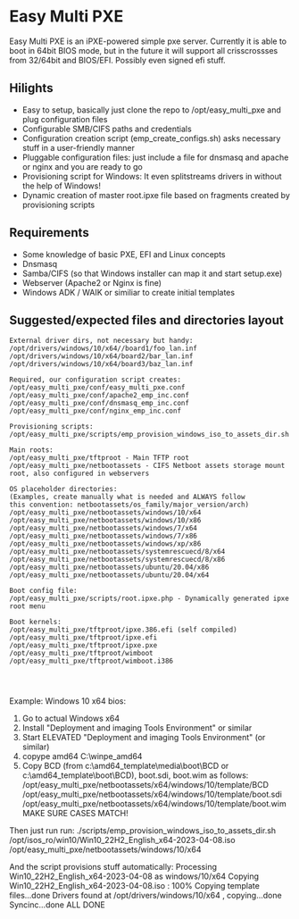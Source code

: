 # Easy Multi PXE

Easy Multi PXE is an iPXE-powered simple pxe server. Currently it is able to boot in 64bit BIOS mode, but in the future it will support all crisscrossses from 32/64bit and BIOS/EFI. Possibly even signed efi stuff.

## Hilights

* Easy to setup, basically just clone the repo to /opt/easy_multi_pxe and plug configuration files
* Configurable SMB/CIFS paths and credentials
* Configuration creation script (emp_create_configs.sh) asks necessary stuff in a user-friendly manner
* Pluggable configuration files: just include a file for dnsmasq and apache or nginx and you are ready to go
* Provisioning script for Windows: It even splitstreams drivers in without the help of Windows!
* Dynamic creation of master root.ipxe file based on fragments created by provisioning scripts

## Requirements

* Some knowledge of basic PXE, EFI and Linux concepts
* Dnsmasq
* Samba/CIFS (so that Windows installer can map it and start setup.exe)
* Webserver (Apache2 or Nginx is fine)
* Windows ADK / WAIK or similiar to create initial templates

## Suggested/expected files and directories layout

```
External driver dirs, not necessary but handy:
/opt/drivers/windows/10/x64//board1/foo_lan.inf
/opt/drivers/windows/10/x64/board2/bar_lan.inf
/opt/drivers/windows/10/x64/board3/baz_lan.inf

Required, our configuration script creates:
/opt/easy_multi_pxe/conf/easy_multi_pxe.conf
/opt/easy_multi_pxe/conf/apache2_emp_inc.conf
/opt/easy_multi_pxe/conf/dnsmasq_emp_inc.conf
/opt/easy_multi_pxe/conf/nginx_emp_inc.conf

Provisioning scripts:
/opt/easy_multi_pxe/scripts/emp_provision_windows_iso_to_assets_dir.sh

Main roots:
/opt/easy_multi_pxe/tftproot - Main TFTP root
/opt/easy_multi_pxe/netbootassets - CIFS Netboot assets storage mount root, also configured in webservers

OS placeholder directories:
(Examples, create manually what is needed and ALWAYS follow
this convention: netbootassets/os_family/major_version/arch)
/opt/easy_multi_pxe/netbootassets/windows/10/x64
/opt/easy_multi_pxe/netbootassets/windows/10/x86
/opt/easy_multi_pxe/netbootassets/windows/7/x64
/opt/easy_multi_pxe/netbootassets/windows/7/x86
/opt/easy_multi_pxe/netbootassets/windows/xp/x86
/opt/easy_multi_pxe/netbootassets/systemrescuecd/8/x64
/opt/easy_multi_pxe/netbootassets/systemrescuecd/8/x86
/opt/easy_multi_pxe/netbootassets/ubuntu/20.04/x86
/opt/easy_multi_pxe/netbootassets/ubuntu/20.04/x64

Boot config file:
/opt/easy_multi_pxe/scripts/root.ipxe.php - Dynamically generated ipxe root menu

Boot kernels:
/opt/easy_multi_pxe/tftproot/ipxe.386.efi (self compiled)
/opt/easy_multi_pxe/tftproot/ipxe.efi
/opt/easy_multi_pxe/tftproot/ipxe.pxe
/opt/easy_multi_pxe/tftproot/wimboot
/opt/easy_multi_pxe/tftproot/wimboot.i386




```


Example: Windows 10 x64 bios:
1. Go to actual Windows x64
2. Install "Deployment and imaging Tools Environment" or similar
3. Start ELEVATED "Deployment and imaging Tools Environment" (or similar)
4. copype amd64 C:\winpe_amd64
5. Copy BCD (from c:\amd64_template\media\boot\BCD or c:\amd64_template\boot\BCD), boot.sdi, boot.wim as follows:
/opt/easy_multi_pxe/netbootassets/x64/windows/10/template/BCD
/opt/easy_multi_pxe/netbootassets/x64/windows/10/template/boot.sdi
/opt/easy_multi_pxe/netbootassets/x64/windows/10/template/boot.wim
MAKE SURE CASES MATCH!


Then just run run:
./scripts/emp_provision_windows_iso_to_assets_dir.sh /opt/isos_ro/win10/Win10_22H2_English_x64-2023-04-08.iso /opt/easy_multi_pxe/netbootassets/windows/10/x64

And the script provisions stuff automatically:
Processing Win10_22H2_English_x64-2023-04-08 as windows/10/x64
Copying Win10_22H2_English_x64-2023-04-08.iso : 100%
Copying template files...done
Drivers found at /opt/drivers/windows/10/x64 , copying...done
Syncinc...done
ALL DONE
